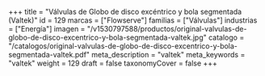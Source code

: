 +++
title = "Válvulas de Globo de disco excéntrico y bola segmentada (Valtek)"
id = 129
marcas = ["Flowserve"]
familias = ["Válvulas"]
industrias = ["Energía"]
imagen = "/v1530797588/productos/original-valvulas-de-globo-de-disco-excentrico-y-bola-segmentada-valtek.jpg"
catalogo = "/catalogos/original-valvulas-de-globo-de-disco-excentrico-y-bola-segmentada-valtek.pdf"
meta_description = "valtek"
meta_keywords = "valtek"
weight = 129
draft = false
taxonomyCover = false
+++
